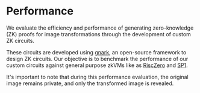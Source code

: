 # Performance

We evaluate the efficiency and performance of generating zero-knowledge (ZK) proofs for image transformations through the
development of custom ZK circuits.

These circuits are developed using [gnark](https://github.com/Consensys/gnark), an open-source framework to design ZK circuits. 
Our objective is to benchmark the performance of our custom circuits against general purpose zkVMs like
as [RiscZero](https://github.com/risc0/risc0) and [SP1](https://github.com/succinctlabs/sp1).

It's important to note that during this performance evaluation, the original image remains private, 
and only the transformed image is revealed.